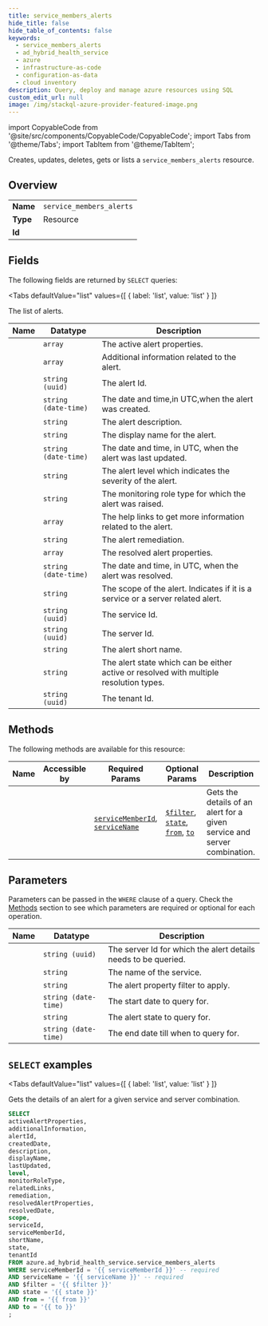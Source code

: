 ```yaml
--- 
title: service_members_alerts
hide_title: false
hide_table_of_contents: false
keywords:
  - service_members_alerts
  - ad_hybrid_health_service
  - azure
  - infrastructure-as-code
  - configuration-as-data
  - cloud inventory
description: Query, deploy and manage azure resources using SQL
custom_edit_url: null
image: /img/stackql-azure-provider-featured-image.png
---
```


import CopyableCode from '@site/src/components/CopyableCode/CopyableCode';
import Tabs from '@theme/Tabs';
import TabItem from '@theme/TabItem';

Creates, updates, deletes, gets or lists a <code>service_members_alerts</code> resource.

## Overview
<table><tbody>
<tr><td><b>Name</b></td><td><code>service_members_alerts</code></td></tr>
<tr><td><b>Type</b></td><td>Resource</td></tr>
<tr><td><b>Id</b></td><td><CopyableCode code="azure.ad_hybrid_health_service.service_members_alerts" /></td></tr>
</tbody></table>

## Fields

The following fields are returned by `SELECT` queries:

<Tabs
    defaultValue="list"
    values={[
        { label: 'list', value: 'list' }
    ]}
>
<TabItem value="list">

The list of alerts.

<table>
<thead>
    <tr>
    <th>Name</th>
    <th>Datatype</th>
    <th>Description</th>
    </tr>
</thead>
<tbody>
<tr>
    <td><CopyableCode code="activeAlertProperties" /></td>
    <td><code>array</code></td>
    <td>The active alert properties.</td>
</tr>
<tr>
    <td><CopyableCode code="additionalInformation" /></td>
    <td><code>array</code></td>
    <td>Additional information related to the alert.</td>
</tr>
<tr>
    <td><CopyableCode code="alertId" /></td>
    <td><code>string (uuid)</code></td>
    <td>The alert Id.</td>
</tr>
<tr>
    <td><CopyableCode code="createdDate" /></td>
    <td><code>string (date-time)</code></td>
    <td>The date and time,in UTC,when the alert was created.</td>
</tr>
<tr>
    <td><CopyableCode code="description" /></td>
    <td><code>string</code></td>
    <td>The alert description.</td>
</tr>
<tr>
    <td><CopyableCode code="displayName" /></td>
    <td><code>string</code></td>
    <td>The display name for the alert.</td>
</tr>
<tr>
    <td><CopyableCode code="lastUpdated" /></td>
    <td><code>string (date-time)</code></td>
    <td>The date and time, in UTC, when the alert was last updated.</td>
</tr>
<tr>
    <td><CopyableCode code="level" /></td>
    <td><code>string</code></td>
    <td>The alert level which indicates the severity of the alert.</td>
</tr>
<tr>
    <td><CopyableCode code="monitorRoleType" /></td>
    <td><code>string</code></td>
    <td>The monitoring role type for which the alert was raised.</td>
</tr>
<tr>
    <td><CopyableCode code="relatedLinks" /></td>
    <td><code>array</code></td>
    <td>The help links to get more information related to the alert.</td>
</tr>
<tr>
    <td><CopyableCode code="remediation" /></td>
    <td><code>string</code></td>
    <td>The alert remediation.</td>
</tr>
<tr>
    <td><CopyableCode code="resolvedAlertProperties" /></td>
    <td><code>array</code></td>
    <td>The resolved alert properties.</td>
</tr>
<tr>
    <td><CopyableCode code="resolvedDate" /></td>
    <td><code>string (date-time)</code></td>
    <td>The date and time, in UTC, when the alert was resolved.</td>
</tr>
<tr>
    <td><CopyableCode code="scope" /></td>
    <td><code>string</code></td>
    <td>The scope of the alert. Indicates if it is a service or a server related alert.</td>
</tr>
<tr>
    <td><CopyableCode code="serviceId" /></td>
    <td><code>string (uuid)</code></td>
    <td>The service Id.</td>
</tr>
<tr>
    <td><CopyableCode code="serviceMemberId" /></td>
    <td><code>string (uuid)</code></td>
    <td>The server Id.</td>
</tr>
<tr>
    <td><CopyableCode code="shortName" /></td>
    <td><code>string</code></td>
    <td>The alert short name.</td>
</tr>
<tr>
    <td><CopyableCode code="state" /></td>
    <td><code>string</code></td>
    <td>The alert state which can be either active or resolved with multiple resolution types.</td>
</tr>
<tr>
    <td><CopyableCode code="tenantId" /></td>
    <td><code>string (uuid)</code></td>
    <td>The tenant Id.</td>
</tr>
</tbody>
</table>
</TabItem>
</Tabs>

## Methods

The following methods are available for this resource:

<table>
<thead>
    <tr>
    <th>Name</th>
    <th>Accessible by</th>
    <th>Required Params</th>
    <th>Optional Params</th>
    <th>Description</th>
    </tr>
</thead>
<tbody>
<tr>
    <td><a href="#list"><CopyableCode code="list" /></a></td>
    <td><CopyableCode code="select" /></td>
    <td><a href="#parameter-serviceMemberId"><code>serviceMemberId</code></a>, <a href="#parameter-serviceName"><code>serviceName</code></a></td>
    <td><a href="#parameter-$filter"><code>$filter</code></a>, <a href="#parameter-state"><code>state</code></a>, <a href="#parameter-from"><code>from</code></a>, <a href="#parameter-to"><code>to</code></a></td>
    <td>Gets the details of an alert for a given service and server combination.</td>
</tr>
</tbody>
</table>

## Parameters

Parameters can be passed in the `WHERE` clause of a query. Check the [Methods](#methods) section to see which parameters are required or optional for each operation.

<table>
<thead>
    <tr>
    <th>Name</th>
    <th>Datatype</th>
    <th>Description</th>
    </tr>
</thead>
<tbody>
<tr id="parameter-serviceMemberId">
    <td><CopyableCode code="serviceMemberId" /></td>
    <td><code>string (uuid)</code></td>
    <td>The server Id for which the alert details needs to be queried.</td>
</tr>
<tr id="parameter-serviceName">
    <td><CopyableCode code="serviceName" /></td>
    <td><code>string</code></td>
    <td>The name of the service.</td>
</tr>
<tr id="parameter-$filter">
    <td><CopyableCode code="$filter" /></td>
    <td><code>string</code></td>
    <td>The alert property filter to apply.</td>
</tr>
<tr id="parameter-from">
    <td><CopyableCode code="from" /></td>
    <td><code>string (date-time)</code></td>
    <td>The start date to query for.</td>
</tr>
<tr id="parameter-state">
    <td><CopyableCode code="state" /></td>
    <td><code>string</code></td>
    <td>The alert state to query for.</td>
</tr>
<tr id="parameter-to">
    <td><CopyableCode code="to" /></td>
    <td><code>string (date-time)</code></td>
    <td>The end date till when to query for.</td>
</tr>
</tbody>
</table>

## `SELECT` examples

<Tabs
    defaultValue="list"
    values={[
        { label: 'list', value: 'list' }
    ]}
>
<TabItem value="list">

Gets the details of an alert for a given service and server combination.

```sql
SELECT
activeAlertProperties,
additionalInformation,
alertId,
createdDate,
description,
displayName,
lastUpdated,
level,
monitorRoleType,
relatedLinks,
remediation,
resolvedAlertProperties,
resolvedDate,
scope,
serviceId,
serviceMemberId,
shortName,
state,
tenantId
FROM azure.ad_hybrid_health_service.service_members_alerts
WHERE serviceMemberId = '{{ serviceMemberId }}' -- required
AND serviceName = '{{ serviceName }}' -- required
AND $filter = '{{ $filter }}'
AND state = '{{ state }}'
AND from = '{{ from }}'
AND to = '{{ to }}'
;
```
</TabItem>
</Tabs>
